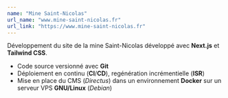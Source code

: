 ```yaml
---
name: "Mine Saint-Nicolas"
url_name: "www.mine-saint-nicolas.fr"
url_link: "https://www.mine-saint-nicolas.fr"
---
```

Développement du site de la mine Saint-Nicolas développé avec **Next.js** et **Tailwind CSS**.

- Code source versionné avec **Git** 
- Déploiement en continu (**CI**/**CD**), regénération incrémentielle (**ISR**)
- Mise en place du CMS (*Directus*) dans un environnement  **Docker** sur un serveur VPS **GNU/Linux** (*Debian*)
<!-- - Création d'une extension **Node.js** pour *Directus*  -->